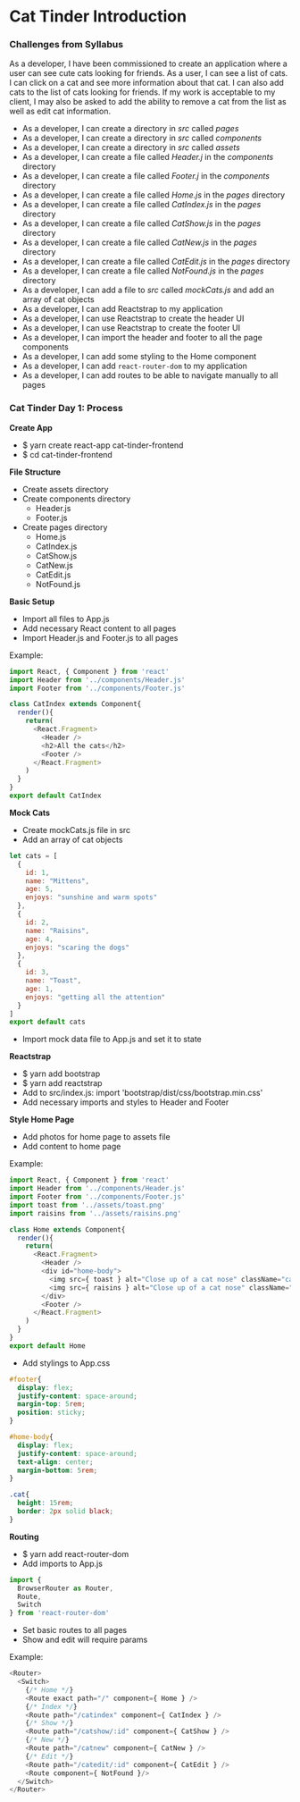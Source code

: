 # Cat Tinder Introduction

### Challenges from Syllabus 
As a developer, I have been commissioned to create an application where a user can see cute cats looking for friends. As a user, I can see a list of cats. I can click on a cat and see more information about that cat. I can also add cats to the list of cats looking for friends. If my work is acceptable to my client, I may also be asked to add the ability to remove a cat from the list as well as edit cat information.

- As a developer, I can create a directory in *src* called *pages*
- As a developer, I can create a directory in *src* called *components*
- As a developer, I can create a directory in *src* called *assets*
- As a developer, I can create a file called *Header.j* in the *components* directory
- As a developer, I can create a file called *Footer.j* in the *components* directory
- As a developer, I can create a file called *Home.js* in the *pages* directory
- As a developer, I can create a file called *CatIndex.js* in the *pages* directory
- As a developer, I can create a file called *CatShow.js* in the *pages* directory
- As a developer, I can create a file called *CatNew.js* in the *pages* directory
- As a developer, I can create a file called *CatEdit.js* in the *pages* directory
- As a developer, I can create a file called *NotFound.js* in the *pages* directory
- As a developer, I can add a file to *src* called *mockCats.js* and add an array of cat objects
- As a developer, I can add Reactstrap to my application
- As a developer, I can use Reactstrap to create the header UI
- As a developer, I can use Reactstrap to create the footer UI
- As a developer, I can import the header and footer to all the page components
- As a developer, I can add some styling to the Home component
- As a developer, I can add `react-router-dom` to my application
- As a developer, I can add routes to be able to navigate manually to all pages

### Cat Tinder Day 1: Process

**Create App**
- $ yarn create react-app cat-tinder-frontend
- $ cd cat-tinder-frontend

**File Structure**
- Create assets directory
- Create components directory
  - Header.js
  - Footer.js
- Create pages directory
  - Home.js
  - CatIndex.js
  - CatShow.js
  - CatNew.js
  - CatEdit.js
  - NotFound.js

**Basic Setup**
- Import all files to App.js
- Add necessary React content to all pages
- Import Header.js and Footer.js to all pages

Example:
```javascript
import React, { Component } from 'react'
import Header from '../components/Header.js'
import Footer from '../components/Footer.js'

class CatIndex extends Component{
  render(){
    return(
      <React.Fragment>
        <Header />
        <h2>All the cats</h2>
        <Footer />
      </React.Fragment>
    )
  }
}
export default CatIndex
```

**Mock Cats**
- Create mockCats.js file in src
- Add an array of cat objects

```javascript
let cats = [
  {
    id: 1,
    name: "Mittens",
    age: 5,
    enjoys: "sunshine and warm spots"
  },
  {
    id: 2,
    name: "Raisins",
    age: 4,
    enjoys: "scaring the dogs"
  },
  {
    id: 3,
    name: "Toast",
    age: 1,
    enjoys: "getting all the attention"
  }
]
export default cats
```
- Import mock data file to App.js and set it to state

**Reactstrap**  
- $ yarn add bootstrap
- $ yarn add reactstrap
- Add to src/index.js: import 'bootstrap/dist/css/bootstrap.min.css'
- Add necessary imports and styles to Header and Footer

**Style Home Page**
- Add photos for home page to assets file
- Add content to home page

Example:
```javascript
import React, { Component } from 'react'
import Header from '../components/Header.js'
import Footer from '../components/Footer.js'
import toast from '../assets/toast.png'
import raisins from '../assets/raisins.png'

class Home extends Component{
  render(){
    return(
      <React.Fragment>
        <Header />
        <div id="home-body">
          <img src={ toast } alt="Close up of a cat nose" className="cat"/>
          <img src={ raisins } alt="Close up of a cat nose" className="cat"/>
        </div>
        <Footer />
      </React.Fragment>
    )
  }
}
export default Home
```
- Add stylings to App.css

```css
#footer{
  display: flex;
  justify-content: space-around;
  margin-top: 5rem;
  position: sticky;
}

#home-body{
  display: flex;
  justify-content: space-around;
  text-align: center;
  margin-bottom: 5rem;
}

.cat{
  height: 15rem;
  border: 2px solid black;
}
```

**Routing**
- $ yarn add react-router-dom
- Add imports to App.js

```javascript
import {
  BrowserRouter as Router,
  Route,
  Switch
} from 'react-router-dom'
```

- Set basic routes to all pages
- Show and edit will require params

Example:
```javascript
<Router>
  <Switch>
    {/* Home */}
    <Route exact path="/" component={ Home } />
    {/* Index */}
    <Route path="/catindex" component={ CatIndex } />
    {/* Show */}
    <Route path="/catshow/:id" component={ CatShow } />
    {/* New */}
    <Route path="/catnew" component={ CatNew } />
    {/* Edit */}
    <Route path="/catedit/:id" component={ CatEdit } />
    <Route component={ NotFound }/>
  </Switch>
</Router>
```
